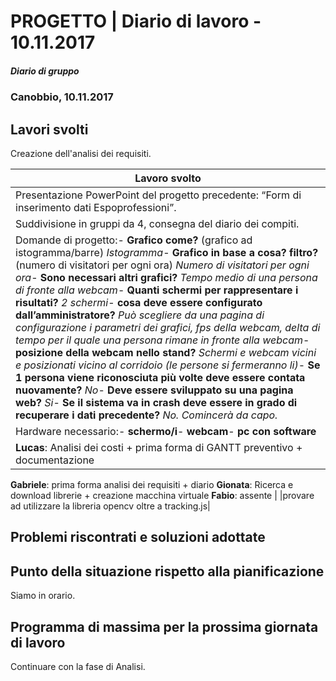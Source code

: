 
# PROGETTO | Diario di lavoro - 10.11.2017
##### Diario di gruppo
### Canobbio, 10.11.2017

## Lavori svolti
Creazione dell'analisi dei requisiti.



|Lavoro svolto                 |
|------------------------------|
|Presentazione PowerPoint del progetto precedente: “Form di inserimento dati Espoprofessioni”.          |
|Suddivisione in gruppi da 4, consegna del diario dei compiti.     |
|Domande di progetto:- **Grafico come?** (grafico ad istogramma/barre) *Istogramma*- **Grafico in base a cosa? filtro?** (numero di visitatori per ogni ora) *Numero di visitatori per ogni ora*- **Sono necessari altri grafici?** *Tempo medio di una persona di fronte alla webcam*- **Quanti schermi per rappresentare i risultati?** *2 schermi*- **cosa deve essere configurato dall’amministratore?** *Può scegliere da una pagina di configurazione i parametri dei grafici, fps della webcam, delta di tempo per il quale una persona rimane in fronte alla webcam*- **posizione della webcam nello stand?** *Schermi e webcam vicini e posizionati vicino al corridoio (le persone si fermeranno li)*- **Se 1 persona viene riconosciuta più volte deve essere contata nuovamente?** *No*- **Deve essere sviluppato su una pagina web?** *Si*- **Se il sistema va in crash deve essere in grado di recuperare i dati precedente?** *No. Comincerà da capo.* |
|Hardware necessario:- **schermo/i**- **webcam**- **pc con software**         |
|**Lucas**: Analisi dei costi + prima forma di GANTT preventivo + documentazione
**Gabriele**: prima forma analisi dei requisiti + diario
**Gionata**: Ricerca e download librerie + creazione macchina virtuale
**Fabio**: assente                 |
|provare ad utilizzare la libreria opencv oltre a tracking.js|

##  Problemi riscontrati e soluzioni adottate


##  Punto della situazione rispetto alla pianificazione
Siamo in orario.

## Programma di massima per la prossima giornata di lavoro
Continuare con la fase di Analisi.